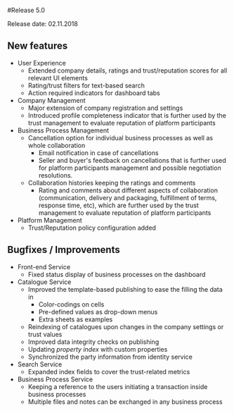#Release 5.0

Release date: 02.11.2018

## New features

- User Experience 
  - Extended company details, ratings and trust/reputation scores for all relevant UI elements
  - Rating/trust filters for text-based search
  - Action required indicators for dashboard tabs
- Company Management 
  - Major extension of company registration and settings
  - Introduced profile completeness indicator that is further used by the trust management to evaluate reputation of platform participants
- Business Process Management 
  - Cancellation option for individual business processes as well as whole collaboration 
      - Email notification in case of cancellations
      - Seller and buyer\'s feedback on cancellations that is further used for platform participants management and possible negotiation resolutions.
  - Collaboration histories keeping the ratings and comments 
      - Rating and comments about different aspects of collaboration (communication, delivery and packaging, fulfillment of terms, response time, etc), which are further used by the trust management to evaluate reputation of platform participants
- Platform Management 
  - Trust/Reputation policy configuration added

## Bugfixes / Improvements

- Front-end Service 
  - Fixed status display of business processes on the dashboard
- Catalogue Service 
  - Improved the template-based publishing to ease the filling the data in 
      - Color-codings on cells
      - Pre-defined values as drop-down menus
      - Extra sheets as examples
  - Reindexing of catalogues upon changes in the company settings or trust values
  - Improved data integrity checks on publishing
  - Updating *property index* with custom properties
  - Synchronized the party information from identity service
- Search Service 
  - Expanded index fields to cover the trust-related metrics
- Business Process Service 
  - Keeping a reference to the users initiating a transaction inside business processes
  - Multiple files and notes can be exchanged in any business process